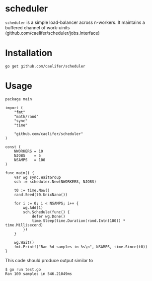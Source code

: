 scheduler
=========

`scheduler` is a simple load-balancer across n-workers. It maintains a buffered channel of work-uinits (github.com/caelifer/scheduler/jobs.Interface)

# Installation
```
go get github.com/caelifer/scheduler
```

# Usage
```
package main

import (
	"fmt"
	"math/rand"
	"sync"
	"time"

	"github.com/caelifer/scheduler"
)

const (
	NWORKERS = 10
	NJOBS    = 5
	NSAMPS   = 100
)

func main() {
	var wg sync.WaitGroup
	sch := scheduler.New(NWORKERS, NJOBS)

	t0 := time.Now()
	rand.Seed(t0.UnixNano())

	for i := 0; i < NSAMPS; i++ {
		wg.Add(1)
		sch.Schedule(func() {
			defer wg.Done()
			time.Sleep(time.Duration(rand.Intn(100)) * time.Millisecond)
		})
	}

	wg.Wait()
	fmt.Printf("Ran %d samples in %s\n", NSAMPS, time.Since(t0))
}
```
This code should produce output similar to
```
$ go run test.go
Ran 100 samples in 546.21049ms
```
